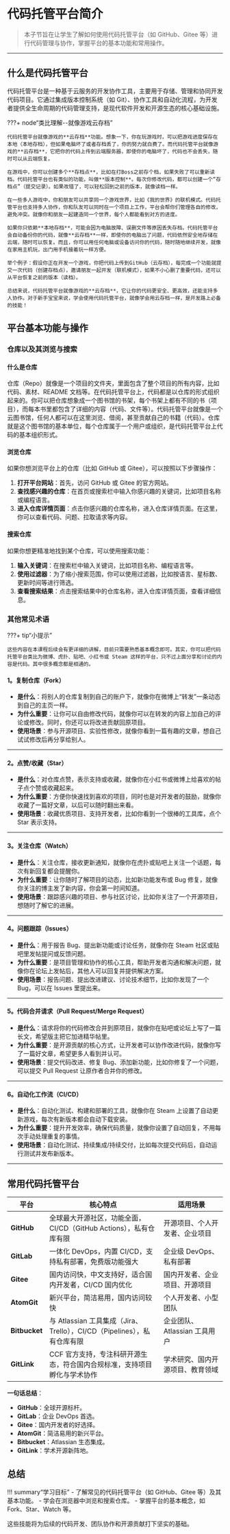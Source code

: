 # 代码托管平台简介

> 本子节旨在让学生了解如何使用代码托管平台（如 GitHub、Gitee 等）进行代码管理与协作，掌握平台的基本功能和常用操作。

---

## 什么是代码托管平台

代码托管平台是一种基于云服务的开发协作工具，主要用于存储、管理和协同开发代码项目。它通过集成版本控制系统（如 Git）、协作工具和自动化流程，为开发者提供全生命周期的代码管理支持，是现代软件开发和开源生态的核心基础设施。

???+ node“类比理解--就像游戏云存档”

    代码托管平台就像游戏的**云存档**功能。想象一下，你在玩游戏时，可以把游戏进度保存在本地（本地存档），但如果电脑坏了或者存档丢了，你的努力就白费了。而代码托管平台就像游戏的**云存档**，它把你的代码上传到云端服务器，即使你的电脑坏了，代码也不会丢失，随时可以从云端恢复。

    在游戏中，你可以创建多个**存档点**，比如在打Boss之前存个档，如果失败了可以重新读档。代码托管平台也有类似的功能，叫做**版本控制**。每次你修改代码，都可以创建一个“存档点”（提交记录）。如果改错了，可以轻松回到之前的版本，就像读档一样。

    在一些多人游戏中，你和朋友可以共享同一个游戏世界，比如《我的世界》的联机模式。代码托管平台也支持多人协作，你和队友可以同时在一个项目上工作，平台会帮你们管理各自的修改，避免冲突。就像你和朋友一起建造同一个世界，每个人都能看到对方的进度。

    如果你只依赖**本地存档**，可能会因为电脑故障、误删文件等原因丢失存档。代码托管平台会自动备份你的代码，就像**云存档**一样，即使你的电脑出了问题，代码依然安全地存储在云端，随时可以恢复。而且，你可以用任何电脑或设备访问你的代码，随时随地继续开发，就像在家用主机玩，出门用手机接着玩一样方便。

    举个例子：假设你正在开发一个游戏，你把代码上传到GitHub（云存档），每完成一个功能就提交一次代码（创建存档点），邀请朋友一起开发（联机模式），如果不小心删了重要代码，还可以从平台恢复之前的版本（读档）。

    总结来说，代码托管平台就像游戏的**云存档**，它让你的代码更安全、更高效，还能支持多人协作。对于新手宝宝来说，学会使用代码托管平台，就像学会用云存档一样，是开发路上必备的技能！

## 平台基本功能与操作

### 仓库以及其浏览与搜索

#### 什么是仓库

仓库（Repo）就像是一个项目的文件夹，里面包含了整个项目的所有内容，比如代码、素材、README 文档等。在代码托管平台上，代码都是以仓库的形式组织起来的。你可以把仓库想象成一个图书馆的书架，每个书架上都有不同的书（项目），而每本书里都包含了详细的内容（代码、文件等）。代码托管平台就像是一个云图书馆，任何人都可以在这里浏览、借阅，甚至贡献自己的书籍（代码）。仓库就是这个图书馆的基本单位，每个仓库属于一个用户或组织，是代码托管平台上代码的基本组织形式。

#### 浏览仓库

如果你想浏览平台上的仓库（比如 GitHub 或 Gitee），可以按照以下步骤操作：

1. **打开平台网站**：首先，访问 GitHub 或 Gitee 的官方网站。
2. **查找感兴趣的仓库**：在首页或搜索栏中输入你感兴趣的关键词，比如项目名称或编程语言。
3. **进入仓库详情页面**：点击你感兴趣的仓库名称，进入仓库详情页面。在这里，你可以查看代码、问题、拉取请求等内容。

#### 搜索仓库

如果你想更精准地找到某个仓库，可以使用搜索功能：

1. **输入关键词**：在搜索栏中输入关键词，比如项目名称、编程语言等。
2. **使用过滤器**：为了缩小搜索范围，你可以使用过滤器，比如按语言、星标数、更新时间等进行筛选。
3. **查看搜索结果**：点击搜索结果中的仓库名称，进入仓库详情页面，查看详细信息。

### 其他常见术语

???+ tip“小提示”

    这些内容在本课程后续会有更详细的讲解，目前只需要熟悉基本概念即可。其实，你可以把代码托管平台类比为微博、虎扑、贴吧、小红书或 Steam 这样的平台，只不过上面分享和讨论的内容是代码。其中很多概念都是相通的。

#### 1。**复制仓库（Fork）**

- **是什么**：将别人的仓库复制到自己的账户下，就像你在微博上“转发”一条动态到自己的主页一样。
- **为什么重要**：让你可以自由修改代码，就像你可以在转发的内容上加自己的评论或修改。同时，你还可以将改进贡献回原项目。
- **使用场景**：参与开源项目、实验性修改，就像你看到一篇有趣的文章，想自己试试修改后再分享给别人。

---

#### 2。**点赞/收藏（Star）**

- **是什么**：对仓库点赞，表示支持或收藏，就像你在小红书或微博上给喜欢的帖子点个赞或收藏起来。
- **为什么重要**：方便你快速找到喜欢的项目，同时也是对开发者的鼓励，就像你收藏了一篇好文章，以后可以随时翻出来看。
- **使用场景**：收藏优质项目、支持开发者，比如你看到一个很棒的工具库，点个 Star 表示支持。

---

#### 3。**关注仓库（Watch）**

- **是什么**：关注仓库，接收更新通知，就像你在虎扑或贴吧上关注一个话题，每次有新回复都会提醒你。
- **为什么重要**：让你随时了解项目的动态，比如新功能发布或 Bug 修复，就像你关注的博主发了新内容，你会第一时间知道。
- **使用场景**：跟踪感兴趣的项目、参与社区讨论，比如你关注了一个开源项目，想随时了解它的进展。

---

#### 4。**问题跟踪（Issues）**

- **是什么**：用于报告 Bug、提出新功能或讨论任务，就像你在 Steam 社区或贴吧里发帖提问或反馈问题。
- **为什么重要**：是项目管理和协作的核心工具，帮助开发者沟通和解决问题，就像你在论坛上发帖后，其他人可以回复并提供解决方案。
- **使用场景**：报告问题、提出改进建议、讨论技术细节，比如你发现了一个 Bug，可以在 Issues 里提出来。

---

#### 5。**代码合并请求（Pull Request/Merge Request）**

- **是什么**：请求将你的代码修改合并到原项目，就像你在贴吧或论坛上写了一篇长文，希望版主把它加进精华帖里。
- **为什么重要**：是开源贡献的核心方式，让开发者可以协作改进代码，就像你写了一篇好文章，希望更多人看到并认可。
- **使用场景**：提交代码改进、修复 Bug、添加新功能，比如你修复了一个问题，可以提交 Pull Request 让原作者合并你的修改。

---

#### 6。**自动化工作流（CI/CD）**

- **是什么**：自动化测试、构建和部署的工具，就像你在 Steam 上设置了自动更新游戏，每次有新版本都会自动下载安装。
- **为什么重要**：提升开发效率，确保代码质量，就像你设置了自动回复，不用每次手动处理重复的事情。
- **使用场景**：自动化测试、持续集成/持续交付，比如每次提交代码后，自动运行测试并发布新版本。

---

## 常用代码托管平台

| **平台**      | **核心特点**                                                       | **适用场景**               |
| ------------------- | ------------------------------------------------------------------------ | -------------------------------- |
| **GitHub**    | 全球最大开源社区，功能全面，CI/CD（GitHub Actions），私有仓库有限        | 开源项目、个人开发者、企业项目   |
| **GitLab**    | 一体化 DevOps，内置 CI/CD，支持私有部署，免费版功能强大                  | 企业级 DevOps、私有部署          |
| **Gitee**     | 国内访问快，中文支持好，适合国内开发者，CI/CD 国内优化                   | 国内开发者、企业项目、开源项目   |
| **AtomGit**   | 新兴平台，简洁易用，国内访问较快                                         | 个人开发者、小型团队             |
| **Bitbucket** | 与 Atlassian 工具集成（Jira、Trello），CI/CD（Pipelines），私有仓库有限  | 企业团队、Atlassian 工具用户     |
| **GitLink**   | CCF 官方支持，专注科研开源生态，符合国内合规标准，支持项目孵化与学术协作 | 学术研究、国内开源项目、教育领域 |

**一句话总结**：

- **GitHub**：全球开源标杆。
- **GitLab**：企业 DevOps 首选。
- **Gitee**：国内开发者的好选择。
- **AtomGit**：简洁易用的新兴平台。
- **Bitbucket**：Atlassian 生态集成。
- **GitLink**：学术开源新阵地。

## 总结

!!! summary“学习目标”
    - 了解常见的代码托管平台（如 GitHub、Gitee 等）及其基本功能。
    - 学会在浏览器中浏览和搜索仓库。
    - 掌握平台的基本概念，如 Fork、Star、Watch 等。

这些技能将为后续的代码开发、团队协作和开源贡献打下坚实的基础。
